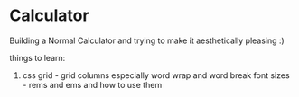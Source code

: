 # Calculator
 Building  a Normal Calculator
 and trying to make it aesthetically pleasing :)

things to learn: 
1) css grid - grid columns especially 
word wrap and word break
font sizes - rems and ems and how to use them 


